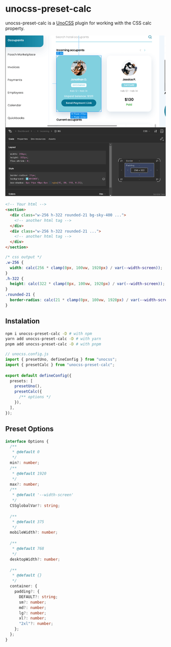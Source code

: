 # unocss-preset-calc

unocss-preset-calc is a [UnoCSS](https://unocss.dev/) plugin for working with the CSS calc property.

![Figma UI design](./images/design.png)

```html
<!-- Your html -->
<section>
  <div class="w-256 h-322 rounded-21 bg-sky-400 ...">
    <!-- another html tag -->
  </div>
  <div class="w-256 h-322 rounded-21 ...">
    <!-- another html tag -->
  </div>
</section>
```

```css
/* css output */
.w-256 {
  width: calc(256 * clamp(0px, 100vw, 1920px) / var(--width-screen));
}
.h-322 {
  height: calc(322 * clamp(0px, 100vw, 1920px) / var(--width-screen));
}
.rounded-21 {
  border-radius: calc(21 * clamp(0px, 100vw, 1920px) / var(--width-screen));
}
```

## Instalation

```bash
npm i unocss-preset-calc -D # with npm
yarn add unocss-preset-calc -D # with yarn
pnpm add unocss-preset-calc -D # with pnpm
```

```typescript
// unocss.config.js
import { presetUno, defineConfig } from "unocss";
import { presetCalc } from "unocss-preset-calc";

export default defineConfig({
  presets: [
    presetUno(),
    presetCalc({
      /** options */
    }),
  ],
});
```

## Preset Options

```typescript
interface Options {
  /**
   * @default 0
   */
  min?: number;
  /**
   * @default 1920
   */
  max?: number;
  /**
   * @default '--width-screen'
   */
  CSSglobalVar?: string;

  /**
   * @default 375
   */
  mobileWidth?: number;

  /**
   * @default 768
   */
  desktopWidth?: number;

  /**
   * @default {}
   */
  container: {
    padding?: {
      DEFAULT?: string;
      sm?: number;
      md?: number;
      lg?: number;
      xl?: number;
      "2xl"?: number;
    };
  };
}
```
